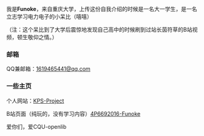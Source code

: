 我是**Funoke**，来自重庆大学，上传这份自我介绍的时候是一名大一学生，是一名立志学习电力电子的小呆比（嘻嘻）

（注：这个呆比到了大学后震惊地发现自己高中的时候刷到过站长茵符草的B站视频，顿生敬仰之情。）

### 邮箱

QQ兼邮箱：1619465441@qq.com

### 一些主页

个人网站：[KPS-Project](http://www.kps-project.cn/)

B站页面（纯玩的，没有学习内容）[4P6692016-Funoke](https://space.bilibili.com/202617340)

爱你们，爱CQU-openlib